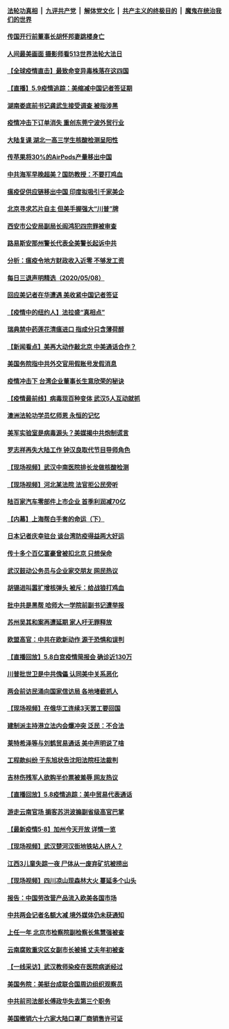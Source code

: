

####  [法轮功真相](../../../../basic/blob/master/README.md?t=05092331) &nbsp;|&nbsp; [九评共产党](../../../../9ping.md/blob/master/README.md?t=05092331) &nbsp;|&nbsp; [解体党文化](../../../../jtdwh.md/blob/master/README.md?t=05092331)  &nbsp;|&nbsp; [共产主义的终极目的](../../../../gczydzjmd.md/blob/master/README.md?t=05092331) &nbsp;|&nbsp; [魔鬼在统治我们的世界](../../../../mgztzwmdsj.md/blob/master/README.md?t=05092331) 

#### [传国开行前董事长胡怀邦妻跳楼身亡](../pages/nsc413/n12095359.md?t=05092331) 

#### [人间最美画面  摄影师看513世界法轮大法日](../pages/nsc413/n12094118.md?t=05092331) 

#### [【全球疫情直击】最致命变异毒株落在这四国](../pages/nsc413/n12095348.md?t=05092331) 

#### [【直播】5.9疫情追踪：美缩减中国记者签证期](../pages/nsc413/n12095312.md?t=05092331) 

#### [湖南娄底前书记龚武生接受调查 被指涉黑](../pages/nsc413/n12095048.md?t=05092331) 

#### [疫情冲击下订单消失 重创东莞宁波外贸行业](../pages/nsc413/n12095167.md?t=05092331) 


#### [大陆复课 湖北一高三学生核酸检测呈阳性](../pages/nsc413/n12094924.md?t=05092331) 

#### [传苹果将30%的AirPods产量移出中国](../pages/nsc413/n12094637.md?t=05092331) 

#### [中共海军早晚超美？国防教授：不要打鸡血](../pages/nsc413/n12094858.md?t=05092331) 

#### [瘟疫促供应链移出中国 印度拟吸引千家美企](../pages/nsc413/n12094189.md?t=05092331) 

#### [北京寻求芯片自主 但美手握强大“川普”牌](../pages/nsc413/n12093978.md?t=05092331) 

#### [西安市公安局副局长阎鸿犯四宗罪被审查](../pages/nsc413/n12094769.md?t=05092331) 

#### [路易斯安那州警长代表全美警长起诉中共](../pages/nsc413/n12094613.md?t=05092331) 

#### [分析：瘟疫令地方财政收入近零 不够发工资](../pages/nsc413/n12094449.md?t=05092331) 

#### [每日三退声明精选（2020/05/08）](../pages/nsc413/n12094671.md?t=05092331) 

#### [回应美记者在华遭遇 美收紧中国记者签证](../pages/nsc413/n12094582.md?t=05092331) 

#### [【疫情中的纽约人】法拉盛“真相点”](../pages/nsc413/n12094364.md?t=05092331) 

#### [瑞典禁中药莲花清瘟进口 指成分只含薄荷醇](../pages/nsc413/n12094234.md?t=05092331) 

#### [【新闻看点】美再大动作敲北京 中美通话合作？](../pages/nsc413/n12093903.md?t=05092331) 

#### [美国务院指中共外交官用假账号发假消息](../pages/nsc413/n12093976.md?t=05092331) 

#### [疫情冲击下 台湾企业董事长生意欣荣的秘诀](../pages/nsc413/n12094125.md?t=05092331) 

#### [【疫情最前线】病毒现百种变体 武汉5人互动就抓](../pages/nsc413/n12094213.md?t=05092331) 

#### [澳洲法轮功学员忆师恩 永恒的记忆](../pages/nsc413/n12093999.md?t=05092331) 

#### [美军实验室是病毒源头？美媒揭中共炮制谎言](../pages/nsc413/n12094005.md?t=05092331) 

#### [罗志祥再失大陆工作 钟汉良取代节目导师角色](../pages/nsc413/n12094115.md?t=05092331) 

#### [【现场视频】武汉中南医院排长龙做核酸检测](../pages/nsc413/n12093998.md?t=05092331) 

#### [【现场视频】河北某法院 法官拒公民旁听](../pages/nsc413/n12093667.md?t=05092331) 

#### [陆百家汽车零部件上市企业 首季利润减70亿](../pages/nsc413/n12093986.md?t=05092331) 

#### [【内幕】上海帮白手套的命运（下）](../pages/nsc413/n12091810.md?t=05092331) 

#### [日本记者庆幸驻台 谈台湾防疫得益两大好运](../pages/nsc413/n12093791.md?t=05092331) 

#### [传十多个百亿富豪曾被扣北京 只想保命](../pages/nsc413/n12093968.md?t=05092331) 

#### [武汉鼓动公务员与企业家交朋友 网民热议](../pages/nsc413/n12093201.md?t=05092331) 

#### [胡锡进叫嚣扩增核弹头 被斥：给战狼打鸡血](../pages/nsc413/n12093907.md?t=05092331) 

#### [批中共是黑帮 哈师大一学院前副书记遭举报](../pages/nsc413/n12093616.md?t=05092331) 

#### [苏州吴其和案再遭延期 家人吁无罪释放](../pages/nsc413/n12093826.md?t=05092331) 

#### [欧盟高官：中共在欧新动作 源于恐惧和误判](../pages/nsc413/n12093790.md?t=05092331) 

#### [【直播回放】5.8白宫疫情简报会 确诊近130万](../pages/nsc413/n12093562.md?t=05092331) 

#### [川普批世卫是中共傀儡 认同美中关系恶化](../pages/nsc413/n12093756.md?t=05092331) 

#### [两会前访民涌向国家信访局 各地堵截抓人](../pages/nsc413/n12093370.md?t=05092331) 


#### [【现场视频】在俄华工连续3天罢工要回国](../pages/nsc413/n12092838.md?t=05092331) 

#### [建制派主持港立法内会爆冲突  泛民：不合法](../pages/nsc413/n12093415.md?t=05092331) 

#### [莱特希泽等与刘鹤贸易通话 美中声明说了啥](../pages/nsc413/n12093423.md?t=05092331) 

#### [工程款纠纷 于东旭状告沈阳法院枉法裁判](../pages/nsc413/n12091018.md?t=05092331) 

#### [吉林伤残军人欲购半价票被羞辱 网友热议](../pages/nsc413/n12093343.md?t=05092331) 

#### [【直播回放】5.8疫情追踪：美中贸易代表通话](../pages/nsc413/n12093103.md?t=05092331) 

#### [游走云南官场 掮客苏洪波搧副省级高官巴掌](../pages/nsc413/n12093050.md?t=05092331) 

#### [【最新疫情5·8】加州今天开放 详情一览](../pages/nsc413/n12088365.md?t=05092331) 

#### [【现场视频】武汉楚河汉街地铁站人挤人？](../pages/nsc413/n12092865.md?t=05092331) 

#### [江西3儿童失踪一夜 尸体从一废弃矿坑被捞出](../pages/nsc413/n12092835.md?t=05092331) 

#### [【现场视频】四川凉山现森林大火 蔓延多个山头](../pages/nsc413/n12092719.md?t=05092331) 

#### [报告：中国劳改营产品流入欧美各国市场](../pages/nsc413/n12092437.md?t=05092331) 

#### [中共两会记者名额大减 境外媒体仍未获通知](../pages/nsc413/n12092751.md?t=05092331) 

#### [上任一年 北京市检察院副检察长焦慧强被查](../pages/nsc413/n12092227.md?t=05092331) 

#### [云南腐败重灾区女副市长被捕 丈夫年初被查](../pages/nsc413/n12092583.md?t=05092331) 

#### [【一线采访】武汉教师染疫在医院病逝经过](../pages/nsc413/n12092074.md?t=05092331) 

#### [美国务院：美挺台成联合国周边组织观察员](../pages/nsc413/n12092024.md?t=05092331) 

#### [中共前司法部长傅政华失去第三个职务](../pages/nsc413/n12092104.md?t=05092331) 

#### [美国撤销六十六家大陆口罩厂商销售许可证](../pages/nsc413/n12092054.md?t=05092331) 

